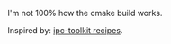 I'm not 100% how the cmake build works.

Inspired by:
[ipc-toolkit recipes](https://github.com/ipc-sim/ipc-toolkit/tree/main/cmake/recipes).
